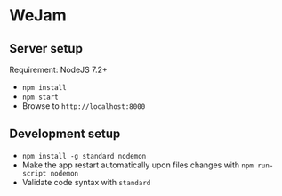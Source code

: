 # WeJam

## Server setup

Requirement: NodeJS 7.2+

* `npm install`
* `npm start`
* Browse to `http://localhost:8000`

## Development setup

* `npm install -g standard nodemon`
* Make the app restart automatically upon files changes with `npm run-script nodemon`
* Validate code syntax with `standard`